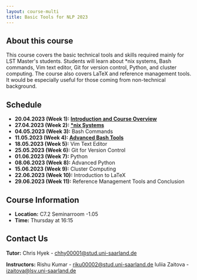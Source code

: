 ```yaml
---
layout: course-multi
title: Basic Tools for NLP 2023
---
```


## About this course

This course covers the basic technical tools and skills required mainly for LST Master's students. Students will learn about *nix systems, Bash commands, Vim text editor, Git for version control, Python, and cluster computing. The course also covers LaTeX and reference management tools. It would be especially useful for those coming from non-technical background.

## Schedule

* **20.04.2023 (Week 1):** [**Introduction and Course Overview**](https://iuliiazaitova.github.io/basic-tools-nlp-2023/introduction)
* **27.04.2023 (Week 2): [*nix Systems](https://iuliiazaitova.github.io/basic-tools-nlp-2023/unix_systems)** 
* **04.05.2023 (Week 3):** Bash Commands
* **11.05.2023 (Week 4): [Advanced Bash Tools](https://iuliiazaitova.github.io/basic-tools-nlp-2023/bash_tools)**
* **18.05.2023 (Week 5):** Vim Text Editor
* **25.05.2023 (Week 6):** Git for Version Control
* **01.06.2023 (Week 7):** Python
* **08.06.2023 (Week 8):** Advanced Python
* **15.06.2023 (Week 9):** Cluster Computing
* **22.06.2023 (Week 10):** Introduction to LaTeX
* **29.06.2023 (Week 11):** Reference Management Tools and Conclusion

## Course Information

* **Location:** C7.2 Seminarroom -1.05
* **Time:** Thursday at 16:15

## Contact Us

**Tutor:** 
Chris Hyek - chhy00001@stud.uni-saarland.de 

**Instructors:** 
Rishu Kumar - riku00002@stud.uni-saarland.de
Iuliia Zaitova - izaitova@lsv.uni-saarland.de
